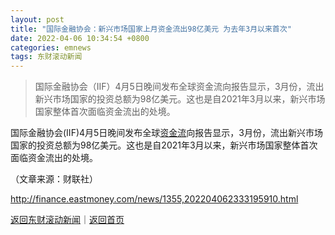 ```yaml
---
layout: post
title: "国际金融协会：新兴市场国家上月资金流出98亿美元 为去年3月以来首次"
date: 2022-04-06 10:34:54 +0800
categories: emnews
tags: 东财滚动新闻
---
```

> 国际金融协会（IIF）4月5日晚间发布全球资金流向报告显示，3月份，流出新兴市场国家的投资总额为98亿美元。这也是自2021年3月以来，新兴市场国家整体首次面临资金流出的处境。

<p>国际金融协会(IIF)4月5日晚间发布全球<span id="Info.365"><a href="http://data.eastmoney.com/zjlx/" class="infokey">资金流</a></span>向报告显示，3月份，流出新兴市场国家的投资总额为98亿美元。这也是自2021年3月以来，新兴市场国家整体首次面临资金流出的处境。</p><p class="em_media">（文章来源：财联社）</p>

<http://finance.eastmoney.com/news/1355,202204062333195910.html>

[返回东财滚动新闻](//finews.withounder.com/emnews/)｜[返回首页](//finews.withounder.com/)